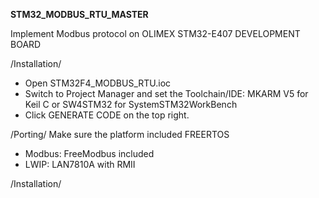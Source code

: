 **STM32_MODBUS_RTU_MASTER**

Implement Modbus protocol on OLIMEX STM32-E407 DEVELOPMENT BOARD

/Installation/  
- Open STM32F4_MODBUS_RTU.ioc  
- Switch to Project Manager and set the Toolchain/IDE: MKARM V5 for Keil C or SW4STM32 for SystemSTM32WorkBench  
- Click GENERATE CODE on the top right.  

/Porting/ Make sure the platform included FREERTOS  
- Modbus: FreeModbus included  
- LWIP: LAN7810A with RMII  

/Installation/  
